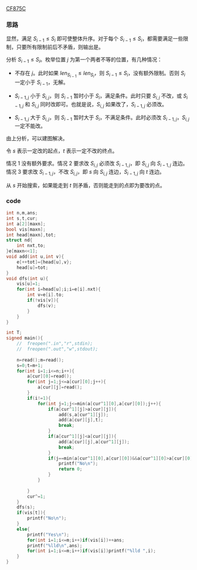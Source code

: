 [CF875C](https://www.luogu.com.cn/problem/CF875C)

### 思路

显然，满足 $S_{i-1}\leq S_i$ 即可使整体升序。对于每个 $S_{i-1}\leq S_i$，都需要满足一些限制，只要所有限制前后不矛盾，则输出是。

分析 $S_{i-1}\leq S_i$。枚举位置 $j$ 为第一个两者不等的位置，有几种情况：

- 不存在 $j$。此时如果 $len_{S_{i-1}}\leq len_{S_i}$，则 $S_{i-1}\leq S_i$，没有额外限制。否则 $S_i$ 一定小于 $S_{i-1}$，无解。

- $S_{i-1,j}$ 小于 $S_{i,j}$，则 $S_{i-1}$ 暂时小于 $S_i$，满足条件。此时只要 $S_{i,j}$ 不改，或 $S_{i-1,j}$ 和 $S_{i,j}$ 同时改即可。也就是说，$S_{i,j}$ 如果改了，$S_{i-1,j}$ 必须改。

- $S_{i-1,j}$ 大于 $S_{i,j}$，则 $S_{i-1}$ 暂时大于 $S_i$，不满足条件。此时必须改 $S_{i-1,j}$，$S_{i,j}$ 一定不能改。

由上分析，可以建图解决。

令 $s$ 表示一定改的起点，$t$ 表示一定不改的终点。

情况 $1$ 没有额外要求。情况 $2$ 要求改 $S_{i,j}$ 必须改 $S_{i-1,j}$，即 $S_{i,j}$ 向 $S_{i-1,j}$ 连边。情况 $3$ 要求改 $S_{i-1,j}$，不改 $S_{i,j}$，即 $s$ 向 $S_{i,j}$ 连边，$S_{i-1,j}$ 向 $t$ 连边。

从 $s$ 开始搜索，如果能走到 $t$ 则矛盾，否则能走到的点即为要改的点。

### code

```cpp
int n,m,ans;
int s,t,cur;
int a[2][maxn];
bool vis[maxn];
int head[maxn],tot;
struct nd{
	int nxt,to;
}e[maxn<<1];
void add(int u,int v){
	e[++tot]={head[u],v};
	head[u]=tot;
}
void dfs(int u){
	vis[u]=1;
	for(int i=head[u];i;i=e[i].nxt){
		int v=e[i].to;
		if(!vis[v]){
			dfs(v);
		}
	}
}

int T;
signed main(){
	//	freopen(".in","r",stdin);
	//	freopen(".out","w",stdout);
	
	n=read();m=read();
	s=0;t=m+1;
	for(int i=1;i<=n;i++){
		a[cur][0]=read();
		for(int j=1;j<=a[cur][0];j++){
			a[cur][j]=read();
		}
		if(i!=1){
			for(int j=1;j<=min(a[cur^1][0],a[cur][0]);j++){
				if(a[cur^1][j]>a[cur][j]){
					add(s,a[cur^1][j]);
					add(a[cur][j],t);
					break;
				}
				if(a[cur^1][j]<a[cur][j]){
					add(a[cur][j],a[cur^1][j]);
					break;
				}
				if(j==min(a[cur^1][0],a[cur][0])&&a[cur^1][0]>a[cur][0]){
					printf("No\n");
					return 0;
				}
			}
			
		}
		cur^=1;
	}
	dfs(s);
	if(vis[t]){
		printf("No\n");
	}
	else{
		printf("Yes\n");
		for(int i=1;i<=m;i++)if(vis[i])++ans;
		printf("%lld\n",ans);
		for(int i=1;i<=m;i++)if(vis[i])printf("%lld ",i);
	}
}
```